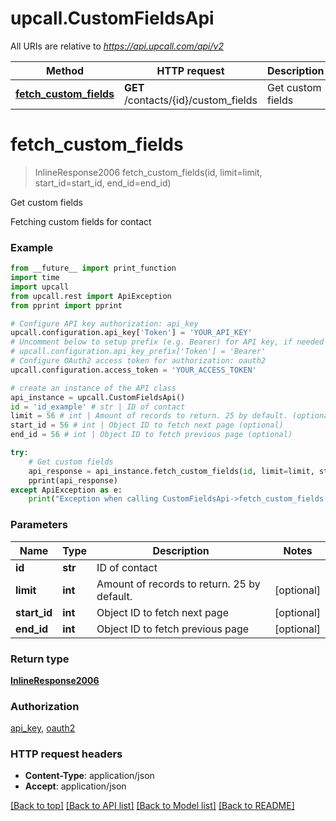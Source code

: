 # upcall.CustomFieldsApi

All URIs are relative to *https://api.upcall.com/api/v2*

Method | HTTP request | Description
------------- | ------------- | -------------
[**fetch_custom_fields**](CustomFieldsApi.md#fetch_custom_fields) | **GET** /contacts/{id}/custom_fields | Get custom fields


# **fetch_custom_fields**
> InlineResponse2006 fetch_custom_fields(id, limit=limit, start_id=start_id, end_id=end_id)

Get custom fields

Fetching custom fields for contact

### Example 
```python
from __future__ import print_function
import time
import upcall
from upcall.rest import ApiException
from pprint import pprint

# Configure API key authorization: api_key
upcall.configuration.api_key['Token'] = 'YOUR_API_KEY'
# Uncomment below to setup prefix (e.g. Bearer) for API key, if needed
# upcall.configuration.api_key_prefix['Token'] = 'Bearer'
# Configure OAuth2 access token for authorization: oauth2
upcall.configuration.access_token = 'YOUR_ACCESS_TOKEN'

# create an instance of the API class
api_instance = upcall.CustomFieldsApi()
id = 'id_example' # str | ID of contact
limit = 56 # int | Amount of records to return. 25 by default. (optional)
start_id = 56 # int | Object ID to fetch next page (optional)
end_id = 56 # int | Object ID to fetch previous page (optional)

try: 
    # Get custom fields
    api_response = api_instance.fetch_custom_fields(id, limit=limit, start_id=start_id, end_id=end_id)
    pprint(api_response)
except ApiException as e:
    print("Exception when calling CustomFieldsApi->fetch_custom_fields: %s\n" % e)
```

### Parameters

Name | Type | Description  | Notes
------------- | ------------- | ------------- | -------------
 **id** | **str**| ID of contact | 
 **limit** | **int**| Amount of records to return. 25 by default. | [optional] 
 **start_id** | **int**| Object ID to fetch next page | [optional] 
 **end_id** | **int**| Object ID to fetch previous page | [optional] 

### Return type

[**InlineResponse2006**](InlineResponse2006.md)

### Authorization

[api_key](../README.md#api_key), [oauth2](../README.md#oauth2)

### HTTP request headers

 - **Content-Type**: application/json
 - **Accept**: application/json

[[Back to top]](#) [[Back to API list]](../README.md#documentation-for-api-endpoints) [[Back to Model list]](../README.md#documentation-for-models) [[Back to README]](../README.md)

